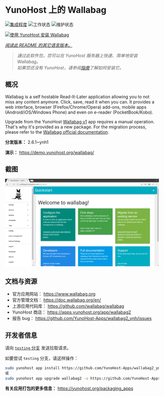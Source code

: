<!--
注意：此 README 由 <https://github.com/YunoHost/apps/tree/master/tools/readme_generator> 自动生成
请勿手动编辑。
-->

# YunoHost 上的 Wallabag

[![集成程度](https://dash.yunohost.org/integration/wallabag2.svg)](https://ci-apps.yunohost.org/ci/apps/wallabag2/) ![工作状态](https://ci-apps.yunohost.org/ci/badges/wallabag2.status.svg) ![维护状态](https://ci-apps.yunohost.org/ci/badges/wallabag2.maintain.svg)

[![使用 YunoHost 安装 Wallabag](https://install-app.yunohost.org/install-with-yunohost.svg)](https://install-app.yunohost.org/?app=wallabag2)

*[阅读此 README 的其它语言版本。](./ALL_README.md)*

> *通过此软件包，您可以在 YunoHost 服务器上快速、简单地安装 Wallabag。*  
> *如果您还没有 YunoHost，请参阅[指南](https://yunohost.org/install)了解如何安装它。*

## 概况

Wallabag is a self hostable Read-It-Later application allowing you to not miss any content anymore. Click, save, read it when you can.
It provides a web interface, browser (Firefox/Chrome/Opera) add-ons, mobile apps (Android/iOS/Windows Phone) and even on e-reader (PocketBook/Kobo).

Upgrade from the YunoHost [Wallabag v1](https://github.com/YunoHost-Apps/wallabag_ynh) app requires a manual operation. That's why it's provided as a new package. For the migration process, please refer to the [Wallabag official documentation](https://doc.wallabag.org/en/user/import/wallabagv1.html).


**分发版本：** 2.6.1~ynh1

**演示：** <https://demo.yunohost.org/wallabag/>

## 截图

![Wallabag 的截图](./doc/screenshots/screenshot1.webp)

## 文档与资源

- 官方应用网站： <https://www.wallabag.org>
- 官方管理文档： <https://doc.wallabag.org/en/>
- 上游应用代码库： <https://github.com/wallabag/wallabag>
- YunoHost 商店： <https://apps.yunohost.org/app/wallabag2>
- 报告 bug： <https://github.com/YunoHost-Apps/wallabag2_ynh/issues>

## 开发者信息

请向 [`testing` 分支](https://github.com/YunoHost-Apps/wallabag2_ynh/tree/testing) 发送拉取请求。

如要尝试 `testing` 分支，请这样操作：

```bash
sudo yunohost app install https://github.com/YunoHost-Apps/wallabag2_ynh/tree/testing --debug
或
sudo yunohost app upgrade wallabag2 -u https://github.com/YunoHost-Apps/wallabag2_ynh/tree/testing --debug
```

**有关应用打包的更多信息：** <https://yunohost.org/packaging_apps>
